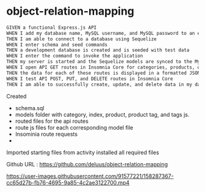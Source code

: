 # object-relation-mapping
```md
GIVEN a functional Express.js API
WHEN I add my database name, MySQL username, and MySQL password to an environment variable file
THEN I am able to connect to a database using Sequelize
WHEN I enter schema and seed commands
THEN a development database is created and is seeded with test data
WHEN I enter the command to invoke the application
THEN my server is started and the Sequelize models are synced to the MySQL database
WHEN I open API GET routes in Insomnia Core for categories, products, or tags
THEN the data for each of these routes is displayed in a formatted JSON
WHEN I test API POST, PUT, and DELETE routes in Insomnia Core
THEN I am able to successfully create, update, and delete data in my database


```
 Created
 - schema.sql
 - models folder with category, index, product, product tag, and tags js.
 - routed files for the api routes
 - route js files for each corresponding model file
 - Insominia route requests 
 -
 
 Imported starting files from activity
 installed all required files 
 
 Github URL : https://github.com/deluus/object-relation-mapping
 
 


https://user-images.githubusercontent.com/91577221/158287367-cc65d27b-fb76-4695-9a85-4c2ae3122700.mp4

